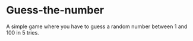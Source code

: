 # Guess-the-number
A simple game where you have to guess a random number between 1 and 100 in 5 tries.
